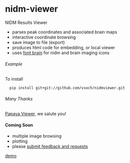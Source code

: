 # nidm-viewer

NIDM Results Viewer

 - parses peak coordinates and associated brain maps
 - interactive coordinate browsing
 - save image to file (export)
 - produces html code for embedding, or local viewer
 - uses [font brain](http://vsoch.github.io/font-brain) for nidm and brain imaging icons


###### Example



To install

      pip install git+git://github.com/vsoch/nidmviewer.git


###### Many Thanks
[Papaya Viewer](https://github.com/rii-mango/Papaya), we salute you!


#### Coming Soon

 - multiple image browsing
 - plotting
 - please [submit feedback and requests](https://github.com/vsoch/nidmviewer)

[demo](http://vsoch.github.io/nidmviewer)
